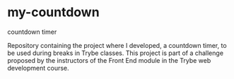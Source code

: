 # my-countdown
countdown timer



Repository containing the project where I developed, a countdown timer, to be used during breaks in Trybe classes. This project is part of a challenge proposed by the instructors of the Front End module in the Trybe web development course.
